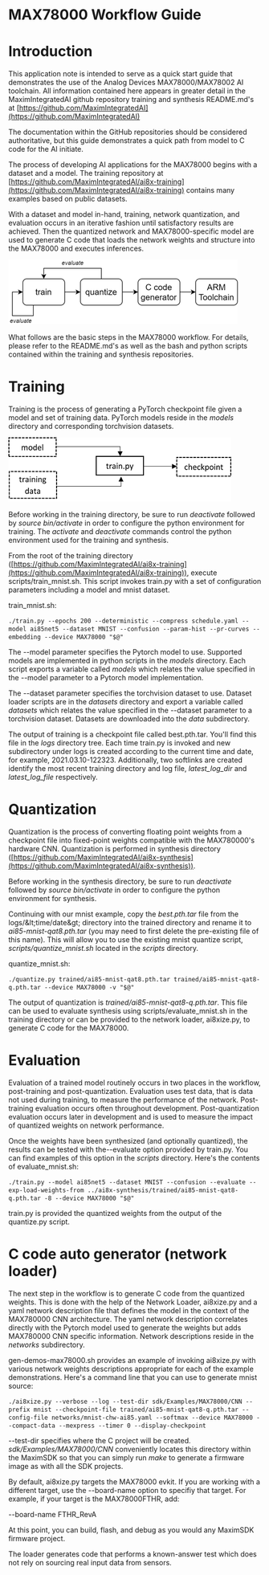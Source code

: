 # MAX78000 Workflow Guide

# Introduction

This application note is intended to serve as a quick start guide that demonstrates the use of the Analog Devices MAX78000/MAX78002 AI toolchain. All information contained here appears in greater detail in the MaximIntegratedAI github repository training and synthesis README.md&#39;s at [https://github.com/MaximIntegratedAI](https://github.com/MaximIntegratedAI)

The documentation within the GitHub repositories should be considered authoritative, but this guide demonstrates a quick path from model to C code for the AI initiate.

The process of developing AI applications for the MAX78000 begins with a dataset and a model. The training repository at [https://github.com/MaximIntegratedAI/ai8x-training](https://github.com/MaximIntegratedAI/ai8x-training) contains many examples based on public datasets.

With a dataset and model in-hand, training, network quantization, and evaluation occurs in an iterative fashion until satisfactory results are achieved. Then the quantized network and MAX78000-specific model are used to generate C code that loads the network weights and structure into the MAX78000 and executes inferences.

![Workflow](resources/workflow.png)


What follows are the basic steps in the MAX78000 workflow. For details, please refer to the README.md&#39;s as well as the bash and python scripts contained within the training and synthesis repositories.

# Training

Training is the process of generating a PyTorch checkpoint file given a model and set of training data. PyTorch models reside in the _models_ directory and corresponding torchvision datasets.

![Training](resources/training.png)

Before working in the training directory, be sure to run _deactivate_ followed by _source bin/activate_ in order to configure the python environment for training. The _activate_ and _deactivate_ commands control the python environment used for the training and synthesis.

From the root of the training directory ([https://github.com/MaximIntegratedAI/ai8x-training](https://github.com/MaximIntegratedAI/ai8x-training)), execute scripts/train\_mnist.sh. This script invokes train.py with a set of configuration parameters including a model and mnist dataset.

train\_mnist.sh:

```console
./train.py --epochs 200 --deterministic --compress schedule.yaml --model ai85net5 --dataset MNIST --confusion --param-hist --pr-curves --embedding --device MAX78000 "$@"
```
The --model parameter specifies the Pytorch model to use. Supported models are implemented in python scripts in the _models_ directory. Each script exports a variable called _models_ which relates the value specified in the --model parameter to a Pytorch model implementation.

The --dataset parameter specifies the torchvision dataset to use. Dataset loader scripts are in the _datasets_ directory and export a variable called _datasets_ which relates the value specified in the --dataset parameter to a torchvision dataset. Datasets are downloaded into the _data_ subdirectory.

The output of training is a checkpoint file called best.pth.tar. You&#39;ll find this file in the _logs_ directory tree. Each time train.py is invoked and new subdirectory under logs is created according to the current time and date, for example, 2021.03.10-122323. Additionally, two softlinks are created identify the most recent training directory and log file, _latest\_log\_dir_ and _latest\_log\_file_ respectively.

# Quantization

Quantization is the process of converting floating point weights from a checkpoint file into fixed-point weights compatible with the MAX780000&#39;s hardware CNN. Quantization is performed in synthesis directory ([https://github.com/MaximIntegratedAI/ai8x-synthesis](https://github.com/MaximIntegratedAI/ai8x-synthesis)).

Before working in the synthesis directory, be sure to run _deactivate_ followed by _source bin/activate_ in order to configure the python environment for synthesis.

Continuing with our mnist example, copy the _best.pth.tar_ file from the logs/\&lt;time/date\&gt; directory into the trained directory and rename it to _ai85-mnist-qat8.pth.tar_ (you may need to first delete the pre-existing file of this name). This will allow you to use the existing mnist quantize script, _scripts/quantize\_mnist.sh_ located in the _scripts_ directory.

quantize\_mnist.sh:

```console
./quantize.py trained/ai85-mnist-qat8.pth.tar trained/ai85-mnist-qat8-q.pth.tar --device MAX78000 -v "$@"
```
The output of quantization is _trained/ai85-mnist-qat8-q.pth.tar_. This file can be used to evaluate synthesis using scripts/evaluate\_mnist.sh in the training directory or can be provided to the network loader, ai8xize.py, to generate C code for the MAX78000.

# Evaluation

Evaluation of a trained model routinely occurs in two places in the workflow, post-training and post-quantization. Evaluation uses test data, that is data not used during training, to measure the performance of the network. Post-training evaluation occurs often throughout development. Post-quantization evaluation occurs later in development and is used to measure the impact of quantized weights on network performance.

Once the weights have been synthesized (and optionally quantized), the results can be tested with the--evaluate option provided by train.py. You can find examples of this option in the _scripts_ directory. Here&#39;s the contents of evaluate\_mnist.sh:

```console
./train.py --model ai85net5 --dataset MNIST --confusion --evaluate --exp-load-weights-from ../ai8x-synthesis/trained/ai85-mnist-qat8-q.pth.tar -8 --device MAX78000 "$@"
```

train.py is provided the quantized weights from the output of the quantize.py script.

# C code auto generator (network loader)

The next step in the workflow is to generate C code from the quantized weights. This is done with the help of the Network Loader, ai8xize.py and a yaml network description file that defines the model in the context of the MAX780000 CNN architecture. The yaml network description correlates directly with the Pytorch model used to generate the weights but adds MAX780000 CNN specific information. Network descriptions reside in the _networks_ subdirectory.

gen-demos-max78000.sh provides an example of invoking ai8xize.py with various network weights descriptions appropriate for each of the example demonstrations. Here&#39;s a command line that you can use to generate mnist source:

```console
./ai8xize.py --verbose --log --test-dir sdk/Examples/MAX78000/CNN --prefix mnist --checkpoint-file trained/ai85-mnist-qat8-q.pth.tar --config-file networks/mnist-chw-ai85.yaml --softmax --device MAX78000 --compact-data --mexpress --timer 0 --display-checkpoint
```

--test-dir specifies where the C project will be created. _sdk/Examples/MAX78000/CNN_ conveniently locates this directory within the MaximSDK so that you can simply run _make_ to generate a firmware image as with all the SDK projects.

By default, ai8xize.py targets the MAX78000 evkit. If you are working with a different target, use the --board-name option to specifiy that target. For example, if your target is the MAX78000FTHR, add:

--board-name FTHR\_RevA

At this point, you can build, flash, and debug as you would any MaximSDK firmware project.

The loader generates code that performs a known-answer test which does not rely on sourcing real input data from sensors.
